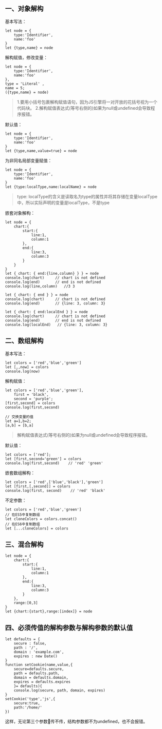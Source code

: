 ## 一、对象解构
基本写法：

	let node = {
		type:'Identifier',
		name:'foo'
	}
	let {type,name} = node
解构赋值，修改变量：

	let node = {
		type:'Identifier',
		name:'foo'
	},
	type = 'Literal' ,
	name = 5;
	({type,name} = node)
>1.要用小括号包裹解构赋值语句，因为JS引擎将一对开放的花括号视为一个代码块。
>2.解构赋值表达式(等号右侧的)如果为null或undefined会导致程序报错。

默认值：

	let node = {
		type:'Identifier',
		name:'foo'
	}
	let {type,name,value=true} = node
为非同名局部变量赋值：

	let node = {
		type:'Identifier',
		name:'foo'
	}
	let {type:localType,name:localName} = node
>type: localType的含义是读取名为type的属性并将其存储在变量localType中，所以实际声明的变量是localType，不是type

嵌套对象解构：

	let node = {
		chart:{
			start:{
				line:1,
				column:1
			},
			end:{
				line:3,
				column:3
			}
		}
	}
	let { chart: { end:{line,column} } } = node
	console.log(chart)     // chart is not defined
	console.log(end)       // end is not defined
	console.log(line,column)   //3 3

	let { chart: { end } } = node
	console.log(chart)     // chart is not defined
	console.log(end)       // {line: 3, column: 3}

	let { chart: { end:localEnd } } = node
	console.log(chart)     // chart is not defined
	console.log(end)       // end is not defined
	console.log(localEnd)   // {line: 3, column: 3}
## 二、数组解构
基本写法：

	let colors = ['red','blue','green']
	let [,,now] = colors
	console.log(now)
解构赋值：

	let colors = ['red','blue','green'],
		first = 'black',
		second = 'purple';
	[first,second] = colors
	console.log(first,second)

	// 交换变量的值
	let a=1,b=2;
	[a,b] = [b,a]
>解构赋值表达式(等号右侧的)如果为null或undefined会导致程序报错。

默认值：

	let colors = ['red'];
	let [first,second='green'] = colors
	console.log(first,second)    // 'red' 'green'
嵌套数组解构：

	let colors = ['red',['blue','black'],'green']
	let [first,[,second]] = colors
	console.log(first, second)    // 'red' 'black'
不定参数：

	let colors = ['red','blue','green']
	// 在ES5中复制数组
	let cloneColors = colors.concat()
	// 在ES6中复制数组
	let [...cloneColors] = colors
## 三、混合解构

	let node = {
		chart:{
			start:{
				line:1,
				column:1
			},
			end:{
				line:3,
				column:3
			}
		},
		range:[0,3]
	}
	let {chart:{start},range:[index]} = node

## 四、必须传值的解构参数与解构参数的默认值

	let defaults = {
		secure : false, 
		path : '/', 
		domain : 'example.com', 
		expires : new Date()
	}
	function setCookie(name,value,{
		secure=defaults.secure,
		path = defaults.path,
		domain = defaults.domain,
		expires = defaults.expires
		}= defaults){
		console.log(secure, path, domain, expires)
	}
	setCookie('type','js',{
		secure:true,
		path:'/home/'
	})
这样，无论第三个参数传不传，结构参数都不为undefined，也不会报错。